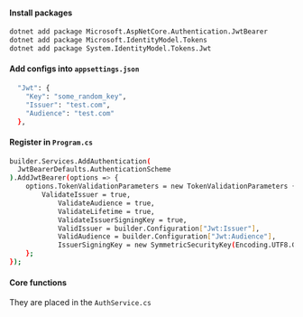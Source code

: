 #### Install packages

```bash
dotnet add package Microsoft.AspNetCore.Authentication.JwtBearer
dotnet add package Microsoft.IdentityModel.Tokens
dotnet add package System.IdentityModel.Tokens.Jwt
```

#### Add configs into `appsettings.json`

```bash
  "Jwt": {
    "Key": "some_random_key",
    "Issuer": "test.com",
    "Audience": "test.com"
  },
```

#### Register in `Program.cs`

```bash
builder.Services.AddAuthentication(
  JwtBearerDefaults.AuthenticationScheme
).AddJwtBearer(options => {
    options.TokenValidationParameters = new TokenValidationParameters {
        ValidateIssuer = true,
            ValidateAudience = true,
            ValidateLifetime = true,
            ValidateIssuerSigningKey = true,
            ValidIssuer = builder.Configuration["Jwt:Issuer"],
            ValidAudience = builder.Configuration["Jwt:Audience"],
            IssuerSigningKey = new SymmetricSecurityKey(Encoding.UTF8.GetBytes(builder.Configuration["Jwt:Key"]))
    };
});
```

#### Core functions

They are placed in the `AuthService.cs`